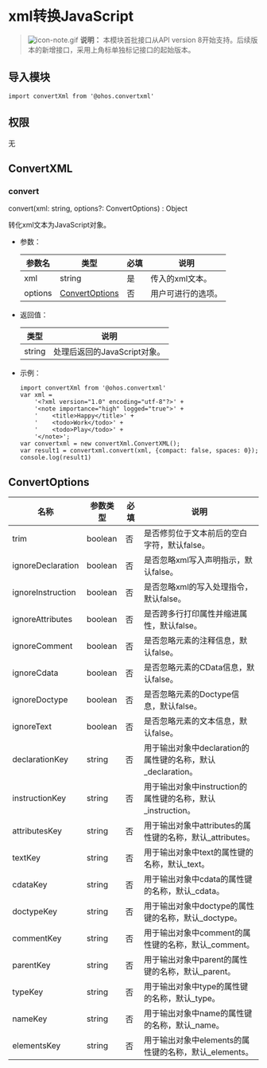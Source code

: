 # xml转换JavaScript

> ![icon-note.gif](D:\gitee\docs\zh-cn\application-dev\reference\apis\public_sys-resources\icon-note.gif) **说明：**
> 本模块首批接口从API version 8开始支持。后续版本的新增接口，采用上角标单独标记接口的起始版本。


## 导入模块

```
import convertXml from '@ohos.convertxml'
```


## 权限

无

## ConvertXML


### convert

convert(xml: string, options?: ConvertOptions) : Object

转化xml文本为JavaScript对象。


- 参数：

  | 参数名  | 类型                              | 必填 | 说明               |
  | ------- | --------------------------------- | ---- | ------------------ |
  | xml     | string                            | 是   | 传入的xml文本。    |
  | options | [ConvertOptions](#convertoptions) | 否   | 用户可进行的选项。 |

- 返回值：

  | 类型   | 说明                         |
  | ------ | ---------------------------- |
  | string | 处理后返回的JavaScript对象。 |

- 示例：

  ```
  import convertXml from '@ohos.convertxml'
  var xml =
      '<?xml version="1.0" encoding="utf-8"?>' +
      '<note importance="high" logged="true">' +
      '    <title>Happy</title>' +
      '    <todo>Work</todo>' +
      '    <todo>Play</todo>' +
      '</note>';
  var convertxml = new convertXml.ConvertXML();
  var result1 = convertxml.convert(xml, {compact: false, spaces: 0});
  console.log(result1)
  ```


## ConvertOptions

| 名称              | 参数类型 | 必填 | 说明                                                        |
| ----------------- | -------- | ---- | ----------------------------------------------------------- |
| trim              | boolean  | 否   | 是否修剪位于文本前后的空白字符，默认false。                 |
| ignoreDeclaration | boolean  | 否   | 是否忽略xml写入声明指示，默认false。                        |
| ignoreInstruction | boolean  | 否   | 是否忽略xml的写入处理指令，默认false。                      |
| ignoreAttributes  | boolean  | 否   | 是否跨多行打印属性并缩进属性，默认false。                   |
| ignoreComment     | boolean  | 否   | 是否忽略元素的注释信息，默认false。                         |
| ignoreCdata       | boolean  | 否   | 是否忽略元素的CData信息，默认false。                        |
| ignoreDoctype     | boolean  | 否   | 是否忽略元素的Doctype信息，默认false。                      |
| ignoreText        | boolean  | 否   | 是否忽略元素的文本信息，默认false。                         |
| declarationKey    | string   | 否   | 用于输出对象中declaration的属性键的名称，默认_declaration。 |
| instructionKey    | string   | 否   | 用于输出对象中instruction的属性键的名称，默认_instruction。 |
| attributesKey     | string   | 否   | 用于输出对象中attributes的属性键的名称，默认_attributes。   |
| textKey           | string   | 否   | 用于输出对象中text的属性键的名称，默认_text。               |
| cdataKey          | string   | 否   | 用于输出对象中cdata的属性键的名称，默认_cdata。             |
| doctypeKey        | string   | 否   | 用于输出对象中doctype的属性键的名称，默认_doctype。         |
| commentKey        | string   | 否   | 用于输出对象中comment的属性键的名称，默认_comment。         |
| parentKey         | string   | 否   | 用于输出对象中parent的属性键的名称，默认_parent。           |
| typeKey           | string   | 否   | 用于输出对象中type的属性键的名称，默认_type。               |
| nameKey           | string   | 否   | 用于输出对象中name的属性键的名称，默认_name。               |
| elementsKey       | string   | 否   | 用于输出对象中elements的属性键的名称，默认_elements。       |